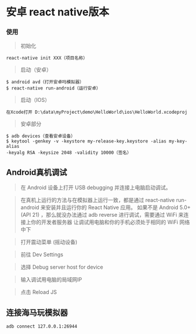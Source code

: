 # 安卓 react native版本
### 使用
> 初始化

```
react-native init XXX（项目名称）
```
    
> 启动（安卓）
```
$ android avd（打开安卓吗模拟器）
$ react-native run-android（运行安卓）
```

> 启动（IOS）

```
在Xcode打开 D:\data\myProject\demo\HelloWorld\ios\HelloWorld.xcodeproj
```


>安卓部分

```
$ adb devices（查看安卓设备）
$ keytool -genkey -v -keystore my-release-key.keystore -alias my-key-alias
-keyalg RSA -keysize 2048 -validity 10000（签名）
```

## Android真机调试
> 在 Android 设备上打开 USB debugging 并连接上电脑启动调试。

> 在真机上运行的方法与在模拟器上运行一致，都是通过 react-native run-android 来安装并且运行你的 React Native 应用。
如果不是 Android 5.0+ (API 21) ，那么就没办法通过 adb reverse 进行调试，需要通过 WiFi 来连接上你的开发者服务器
让调试用电脑和你的手机必须处于相同的 WiFi 网络中下

> 打开震动菜单 (摇动设备)

> 前往 Dev Settings

> 选择 Debug server host for device

> 输入调试用电脑的局域网IP

> 点击 Reload JS


## 连接海马玩模拟器
```
adb connect 127.0.0.1:26944
```